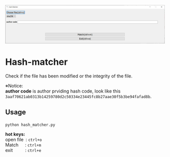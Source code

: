 ![Alt text](hash_matcher.png)

# Hash-matcher
Check if the file has been modified or the integrity of the file.<br>

※Notice:<br>
**author code** is author prviding hash code, look like this `3aaf70621ab0313b14259780d2c50334e23445fc8b27aae30f5b3be94fafad8b`.

## Usage
`python hash_matcher.py`

**hot keys:**<br>
open file&ensp;: `ctrl+o`<br>
Match&ensp;&ensp;&ensp;: `ctrl+m`<br>
exit &ensp;&ensp;&ensp;&ensp;&ensp;: `ctrl+e`<br>